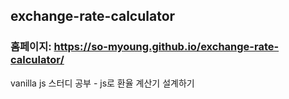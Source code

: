 ## exchange-rate-calculator
### 홈페이지: https://so-myoung.github.io/exchange-rate-calculator/
vanilla js 스터디 공부 - js로 환율 계산기 설계하기
